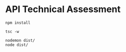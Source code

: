 

# API Technical Assessment

```
npm install
```

```
tsc -w
```

```
nodemon dist/
node dist/
```



